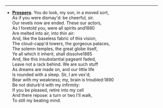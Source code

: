 ***

*   **[Prospero](https://www.opensourceshakespeare.org/views/plays/characters/charlines.php?CharID=Prospero&WorkID=tempest).** You do look, my son, in a moved sort,  
    As if you were dismay'd: be cheerful, sir.  
    Our revels now are ended. These our actors,  
    As I foretold you, were all spirits and1880  
    Are melted into air, into thin air:  
    And, like the baseless fabric of this vision,  
    The cloud-capp'd towers, the gorgeous palaces,  
    The solemn temples, the great globe itself,  
    Ye all which it inherit, shall dissolve1885  
    And, like this insubstantial pageant faded,  
    Leave not a rack behind. We are such stuff  
    As dreams are made on, and our little life  
    Is rounded with a sleep. Sir, I am vex'd;  
    Bear with my weakness; my, brain is troubled:1890  
    Be not disturb'd with my infirmity:  
    If you be pleased, retire into my cell  
    And there repose: a turn or two I'll walk,  
    To still my beating mind.